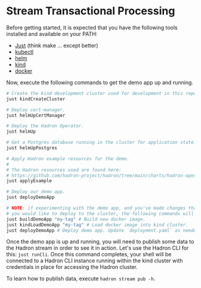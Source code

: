 Stream Transactional Processing
===============================

Before getting started, it is expected that you have the following tools installed and available on your PATH:
- [Just](https://github.com/casey/just) (think make ... except better)
- [kubectl](https://kubernetes.io/docs/tasks/tools/)
- [helm](https://helm.sh/)
- [kind](https://kind.sigs.k8s.io/docs/)
- [docker](https://docs.docker.com/get-docker/)

Now, execute the following commands to get the demo app up and running.
```sh
# Create the kind development cluster used for development in this repo.
just kindCreateCluster

# Deploy cert-manager.
just helmUpCertManager

# Deploy the Hadron Operator.
just helmUp

# Get a Postgres database running in the cluster for application state.
just helmUpPostgres

# Apply Hadron example resources for the demo.
#
# The Hadron resources used are found here:
# https://github.com/hadron-project/hadron/tree/main/charts/hadron-operator/examples/full.yaml
just applyExample

# Deploy our demo app.
just deployDemoApp

# NOTE: if experimenting with the demo app, and you've made changes that
# you would like to deploy to the cluster, the following commands will help:
just buildDemoApp "my-tag" # Build new docker image.
just kindLoadDemoApp "my-tag" # Load docker image into kind cluster.
just deployDemoApp # Deploy demo app. Update `deployment.yaml` as needed.
```

Once the demo app is up and running, you will need to publish some data to the Hadron stream in order to see it in action. Let's use the Hadron CLI for this: `just runCli`. Once this command completes, your shell will be connected to a Hadron CLI instance running within the kind cluster with credentials in place for accessing the Hadron cluster.

To learn how to publish data, execute `hadron stream pub -h`.
